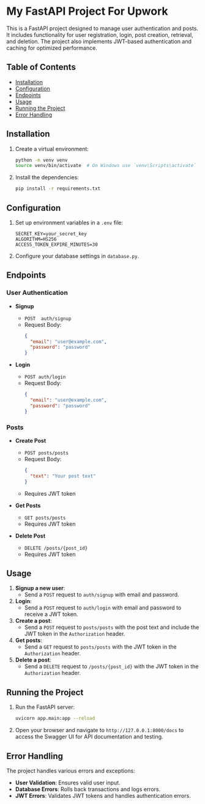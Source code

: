 # My FastAPI Project For Upwork

This is a FastAPI project designed to manage user authentication and posts. It includes functionality for user registration, login, post creation, retrieval, and deletion. The project also implements JWT-based authentication and caching for optimized performance.

## Table of Contents

- [Installation](#installation)
- [Configuration](#configuration)
- [Endpoints](#endpoints)
- [Usage](#usage)
- [Running the Project](#running-the-project)
- [Error Handling](#error-handling)


## Installation


1. Create a virtual environment:
    ```bash
    python -m venv venv
    source venv/bin/activate  # On Windows use `venv\Scripts\activate`
    ```

2. Install the dependencies:
    ```bash
    pip install -r requirements.txt
    ```

## Configuration

1. Set up environment variables in a `.env` file:
    ```env
    SECRET_KEY=your_secret_key
    ALGORITHM=HS256
    ACCESS_TOKEN_EXPIRE_MINUTES=30
    ```

2. Configure your database settings in `database.py`.

## Endpoints

### User Authentication

- **Signup**
    - `POST  auth/signup`
    - Request Body: 
      ```json
      {
        "email": "user@example.com",
        "password": "password"
      }
      ```

- **Login**
    - `POST auth/login`
    - Request Body:
      ```json
      {
        "email": "user@example.com",
        "password": "password"
      }
      ```

### Posts

- **Create Post**
    - `POST posts/posts`
    - Request Body:
      ```json
      {
        "text": "Your post text"
      }
      ```
    - Requires JWT token

- **Get Posts**
    - `GET posts/posts`
    - Requires JWT token

- **Delete Post**
    - `DELETE /posts/{post_id}`
    - Requires JWT token

## Usage

1. **Signup a new user**:
    - Send a `POST` request to `auth/signup` with email and password.
2. **Login**:
    - Send a `POST` request to `auth/login` with email and password to receive a JWT token.
3. **Create a post**:
    - Send a `POST` request to `posts/posts` with the post text and include the JWT token in the `Authorization` header.
4. **Get posts**:
    - Send a `GET` request to `posts/posts` with the JWT token in the `Authorization` header.
5. **Delete a post**:
    - Send a `DELETE` request to `/posts/{post_id}` with the JWT token in the `Authorization` header.

## Running the Project

1. Run the FastAPI server:
    ```bash
    uvicorn app.main:app --reload
    ```

2. Open your browser and navigate to `http://127.0.0.1:8000/docs` to access the Swagger UI for API documentation and testing.

## Error Handling

The project handles various errors and exceptions:
- **User Validation**: Ensures valid user input.
- **Database Errors**: Rolls back transactions and logs errors.
- **JWT Errors**: Validates JWT tokens and handles authentication errors.


